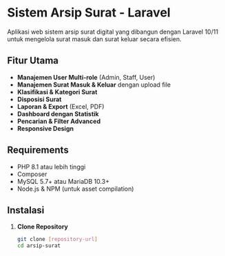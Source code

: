 # Sistem Arsip Surat - Laravel

Aplikasi web sistem arsip surat digital yang dibangun dengan Laravel 10/11 untuk mengelola surat masuk dan surat keluar secara efisien.

## Fitur Utama

-   **Manajemen User Multi-role** (Admin, Staff, User)
-   **Manajemen Surat Masuk & Keluar** dengan upload file
-   **Klasifikasi & Kategori Surat**
-   **Disposisi Surat**
-   **Laporan & Export** (Excel, PDF)
-   **Dashboard dengan Statistik**
-   **Pencarian & Filter Advanced**
-   **Responsive Design**

## Requirements

-   PHP 8.1 atau lebih tinggi
-   Composer
-   MySQL 5.7+ atau MariaDB 10.3+
-   Node.js & NPM (untuk asset compilation)

## Instalasi

1. **Clone Repository**
    ```bash
    git clone [repository-url]
    cd arsip-surat
    ```
